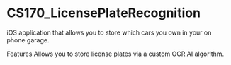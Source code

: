 # CS170_LicensePlateRecognition


iOS application that allows you to store which cars you own in your on phone garage. 

Features
Allows you to store license plates via a custom OCR AI algorithm.

